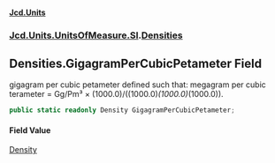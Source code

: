 #### [Jcd.Units](index.md 'index')

### [Jcd.Units.UnitsOfMeasure.SI](Jcd.Units.UnitsOfMeasure.SI.md 'Jcd.Units.UnitsOfMeasure.SI').[Densities](Densities.md 'Jcd.Units.UnitsOfMeasure.SI.Densities')

## Densities.GigagramPerCubicPetameter Field

gigagram per cubic petameter defined such that: megagram per cubic terameter = Gg/Pm³ ×
(1000.0)/((1000.0)*(1000.0)*(1000.0)).

```csharp
public static readonly Density GigagramPerCubicPetameter;
```

#### Field Value

[Density](Density.md 'Jcd.Units.UnitTypes.Density')